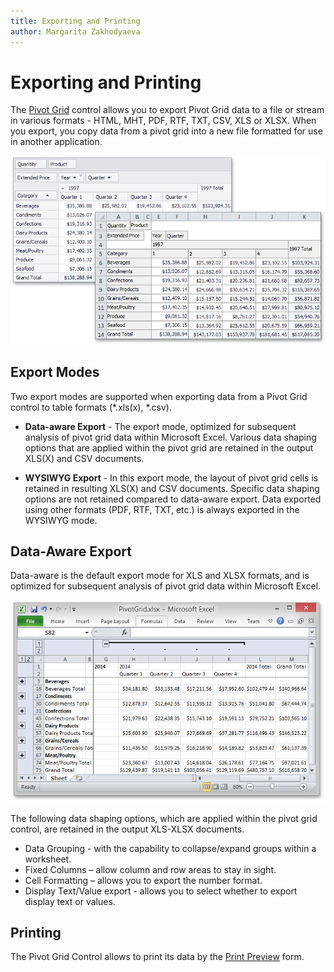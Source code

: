 ```yaml
---
title: Exporting and Printing
author: Margarita Zakhodyaeva
---
```

# Exporting and Printing

The [Pivot Grid](../../pivot-table.md) control allows you to export Pivot Grid data to a file or stream in various formats - HTML, MHT, PDF, RTF, TXT, CSV, XLS or XLSX. When you export, you copy data from a pivot grid into a new file formatted for use in another application. 

 ![exporting](../../../images/exporting.png)

 ## Export Modes

Two export modes are supported when exporting data from a Pivot Grid control to table formats (*.xls(x), *.csv).

* **Data-aware Export** - The export mode, optimized for subsequent analysis of pivot grid data within Microsoft Excel. Various data shaping options that are applied within the pivot grid are retained in the output XLS(X) and CSV documents.

* **WYSIWYG Export** - In this export mode, the layout of pivot grid cells is retained in resulting XLS(X) and CSV documents. Specific data shaping options are not retained compared to data-aware export.
Data exported using other formats (PDF, RTF, TXT, etc.) is always exported in the WYSIWYG mode.

## Data-Aware Export

Data-aware is the default export mode for XLS and XLSX formats, and is optimized for subsequent analysis of pivot grid data within Microsoft Excel.

![data-aware-export](../../../images/data-aware-export.png)

The following data shaping options, which are applied within the pivot grid control, are retained in the output XLS-XLSX documents.

* Data Grouping - with the capability to collapse/expand groups within a worksheet.
* Fixed Columns – allow column and row areas to stay in sight.
* Cell Formatting – allows you to export the number format.
* Display Text/Value export - allows you to select whether to export display text or values.

## Printing

The Pivot Grid Control allows to print its data by the [Print Preview](../../print-preview/print-preview-for-winforms.md) form.

